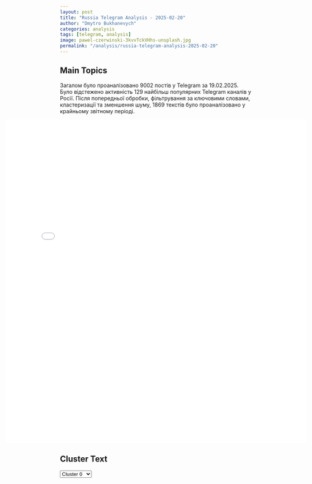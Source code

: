 ```yaml
---
layout: post
title: "Russia Telegram Analysis - 2025-02-20"
author: "Dmytro Bukhanevych"
categories: analysis
tags: [telegram, analysis]
image: pawel-czerwinski-3kvvTckVHhs-unsplash.jpg
permalink: "/analysis/russia-telegram-analysis-2025-02-20"
---
```


<style>
    /* Adjusting iframe-container styles */
    .wide-iframe-container {
        width: calc(100% + 30vw);  /* Extending the width */
        margin-left: -15vw;       /* Negative margin to push to the left */
        overflow: hidden;         /* In case the iframe content spills over */
    }

    .wide-iframe-container iframe {
        width: 100%;  /* Making the iframe take the full width of its container */
        border: none; /* Removing any borders from the iframe */
    }

    /* Toggle mechanism */
    .hidden {
        display: none;
    }
    
    .show-content-target:checked + .show-content {
        display: block;
    }
</style>

<h2>Main Topics</h2>
<p>Загалом було проаналізовано 9002 постів у Telegram за 19.02.2025. Було відстежено активність 129 найбільш популярних Telegram каналів у Росії. Після попередньої обробки, фільтрування за ключовими словами, кластеризації та зменшення шуму, 1869 текстів було проаналізовано у крайньому звітному періоді.</p>
<!-- Embedding Main Plotly Visualization -->
<div class="wide-iframe-container">
    <iframe src="{{site.baseurl}}/visualizations/2025-02-20/fig_topics_time.html" height="850"></iframe>
</div>


<h2>Cluster Text</h2>

<!-- Dropdown to select a cluster -->
<select id="clusterSelector" onchange="displayClusterText()">
<option value="0">Cluster 0</option><option value="1">Cluster 1</option><option value="2">Cluster 2</option><option value="3">Cluster 3</option><option value="4">Cluster 4</option><option value="5">Cluster 5</option><option value="6">Cluster 6</option><option value="7">Cluster 7</option><option value="8">Cluster 8</option><option value="9">Cluster 9</option><option value="10">Cluster 10</option><option value="11">Cluster 11</option><option value="12">Cluster 12</option><option value="13">Cluster 13</option>
</select>

<!-- Display area for the selected cluster's text -->
<div id="clusterTextDisplay" class="hidden"></div>

<script type="text/javascript">
    var clusterDetails = {"0": "<b>Total Posts:</b> 21<br><b>Date:</b> 2025-02-19 16:17:30+00:00<br><b>Author:</b> bbbreaking<br><b>Link:</b> https://t.me/s/bbbreaking/200387<br><b>Subscribers:</b> 1876152<br><b>Text:</b> \u0422\u0435\u043a\u0441\u0442: \u26a1\ufe0f\u0420\u043e\u0441\u0441\u0438\u044f \u0438 \u0421\u0428\u0410 \u0443\u0441\u043b\u043e\u0432\u0438\u043b\u0438\u0441\u044c \u043d\u0435\u043c\u0435\u0434\u043b\u0435\u043d\u043d\u043e \u043d\u0430\u0447\u0430\u0442\u044c \u043a\u043e\u043d\u043a\u0440\u0435\u0442\u043d\u0443\u044e \u0441\u0443\u0431\u0441\u0442\u0430\u043d\u0442\u0438\u0432\u043d\u0443\u044e \u043f\u043e\u0434\u0433\u043e\u0442\u043e\u0432\u043a\u0443 \u0432\u0441\u0442\u0440\u0435\u0447\u0438 \u041f\u0443\u0442\u0438\u043d\u0430 \u0438 \u0422\u0440\u0430\u043c\u043f\u0430 \u2014 \u041f\u0435\u0441\u043a\u043e\u0432", "1": "<b>Total Posts:</b> 1027<br><b>Date:</b> 2025-02-19 18:22:47+00:00<br><b>Author:</b> mig41<br><b>Link:</b> https://t.me/s/mig41/40309<br><b>Subscribers:</b> 498436<br><b>Text:</b> \u0422\u0435\u043a\u0441\u0442: \"\u041a\u0440\u0438\u0442\u0438\u043a\u0430 \u0417\u0435\u043b\u0435\u043d\u0441\u043a\u043e\u0433\u043e \u043d\u0435 \u043e\u0437\u043d\u0430\u0447\u0430\u0435\u0442 \u043a\u0440\u0438\u0442\u0438\u043a\u0443 \u0443\u043a\u0440\u0430\u0438\u043d\u0441\u043a\u043e\u0433\u043e \u043d\u0430\u0440\u043e\u0434\u0430\", \u2014 \u0441\u043e\u0432\u0435\u0442\u043d\u0438\u043a \u0422\u0440\u0430\u043c\u043f\u0430 \u043f\u043e \u043d\u0430\u0446\u0431\u0435\u0437\u043e\u043f\u0430\u0441\u043d\u043e\u0441\u0442\u0438 \u0423\u043e\u043b\u0446\"\u041c\u044b \u043d\u0435 \u0432\u043e\u044e\u0435\u043c \u0441 \u043d\u0430\u0440\u043e\u0434\u043e\u043c \u0423\u043a\u0440\u0430\u0438\u043d\u044b, \u043e\u0431 \u044d\u0442\u043e\u043c \u044f \u0443\u0436\u0435 \u043c\u043d\u043e\u0433\u043e \u0440\u0430\u0437 \u0433\u043e\u0432\u043e\u0440\u0438\u043b\", \u2014 \u0412.\u0412. \u041f\u0443\u0442\u0438\u043d\u0412\u0441\u0435 \u0438\u043c\u0435\u043d\u043d\u043e \u0442\u0430\u043a. \u041f\u043e\u044d\u0442\u043e\u043c\u0443, \u043a\u0430\u043a \u0433\u043e\u0432\u043e\u0440\u0438\u0442 \u0422\u0440\u0430\u043c\u043f, \"\u0434\u0438\u043a\u0442\u0430\u0442\u043e\u0440\u0443 \u0431\u0435\u0437 \u0432\u044b\u0431\u043e\u0440\u043e\u0432 \u0417\u0435\u043b\u0435\u043d\u0441\u043a\u043e\u043c\u0443 \u043b\u0443\u0447\u0448\u0435 \u0434\u0435\u0439\u0441\u0442\u0432\u043e\u0432\u0430\u0442\u044c \u0431\u044b\u0441\u0442\u0440\u043e, \u0438\u043d\u0430\u0447\u0435 \u0443 \u043d\u0435\u0433\u043e \u043d\u0435 \u043e\u0441\u0442\u0430\u043d\u0435\u0442\u0441\u044f \u0441\u0442\u0440\u0430\u043d\u044b\" \u23fa\ufe0f \u041e\u0441\u0442\u043e\u0440\u043e\u0436\u043d\u043e, \u043f\u043b\u0430\u043d\u0438\u0440\u0443\u0435\u043c \u0431\u0443\u0434\u0443\u0449\u0435\u0435! \u041c\u0418\u0413 \u0420\u043e\u0441\u0441\u0438\u0438. \u041f\u043e\u0434\u043f\u0438\u0441\u0430\u0442\u044c\u0441\u044f", "2": "<b>Total Posts:</b> 75<br><b>Date:</b> 2025-02-19 14:05:05+00:00<br><b>Author:</b> bbbreaking<br><b>Link:</b> https://t.me/s/bbbreaking/200375<br><b>Subscribers:</b> 1876152<br><b>Text:</b> \u0422\u0435\u043a\u0441\u0442: \u2757\ufe0f\u0420\u0424 \u0433\u043e\u0442\u043e\u0432\u0430 \u0432\u0435\u0440\u043d\u0443\u0442\u044c\u0441\u044f \u0437\u0430 \u0441\u0442\u043e\u043b \u043f\u0435\u0440\u0435\u0433\u043e\u0432\u043e\u0440\u043e\u0432 \u043f\u043e \u0423\u043a\u0440\u0430\u0438\u043d\u0435, \u0437\u0430\u044f\u0432\u0438\u043b \u041f\u0443\u0442\u0438\u043d \u043f\u043e \u0438\u0442\u043e\u0433\u0430\u043c \u043f\u0435\u0440\u0435\u0433\u043e\u0432\u043e\u0440\u043e\u0432 \u0432 \u042d\u0440-\u0420\u0438\u044f\u0434\u0435.\ud83d\udccd\u0420\u043e\u0441\u0441\u0438\u044f \u0443\u0434\u0435\u043b\u044f\u0435\u0442 \u043f\u0435\u0440\u0432\u043e\u0441\u0442\u0435\u043f\u0435\u043d\u043d\u043e\u0435 \u0437\u043d\u0430\u0447\u0435\u043d\u0438\u0435 \u0440\u0430\u0437\u0440\u0435\u0448\u0435\u043d\u0438\u044e \u043a\u043e\u043d\u0444\u043b\u0438\u043a\u0442\u0430 \u043d\u0430 \u0423\u043a\u0440\u0430\u0438\u043d\u0435;\ud83d\udccd\u0421 \u0430\u043c\u0435\u0440\u0438\u043a\u0430\u043d\u0441\u043a\u043e\u0439 \u0441\u0442\u043e\u0440\u043e\u043d\u044b \u043d\u0430 \u043f\u0435\u0440\u0435\u0433\u043e\u0432\u043e\u0440\u0430\u0445 \u0431\u044b\u043b\u0438 \"\u0441\u043e\u0432\u0441\u0435\u043c \u0434\u0440\u0443\u0433\u0438\u0435 \u043b\u044e\u0434\u0438\" \u2014 \u0431\u0435\u0437 \u043f\u0440\u0435\u0434\u0432\u0437\u044f\u0442\u043e\u0441\u0442\u0438 \u0438 \u043e\u0441\u0443\u0436\u0434\u0435\u043d\u0438\u0439;\ud83d\udccd\u0415\u0432\u0440\u043e\u043f\u0435\u0439\u0446\u044b \u0441\u0430\u043c\u0438 \u0437\u0430\u043f\u0440\u0435\u0442\u0438\u043b\u0438 \u0441\u0435\u0431\u0435 \u043a\u043e\u043d\u0442\u0430\u043a\u0442\u0438\u0440\u043e\u0432\u0430\u0442\u044c \u0441 \u041c\u043e\u0441\u043a\u0432\u043e\u0439, \u0430 \u041a\u0438\u0435\u0432 \u0434\u0430\u0436\u0435 \u0437\u0430\u043f\u0440\u0435\u0442\u0438\u043b \u0441\u0435\u0431\u0435 \u043f\u0435\u0440\u0435\u0433\u043e\u0432\u043e\u0440\u044b \u0441 \u0420\u0424;\ud83d\udccd\u041c\u043e\u0441\u043a\u0432\u0430 \u0441\u0434\u0435\u043b\u0430\u043b\u0430 \u043f\u0435\u0440\u0432\u044b\u0439 \u0448\u0430\u0433, \u0447\u0442\u043e\u0431\u044b \u0432\u043e\u0437\u043e\u0431\u043d\u043e\u0432\u0438\u0442\u044c \u0440\u0430\u0431\u043e\u0442\u0443 \u0441 \u0421\u0428\u0410 \u043f\u043e \u0441\u0430\u043c\u044b\u043c \u0440\u0430\u0437\u043d\u044b\u043c \u043d\u0430\u043f\u0440\u0430\u0432\u043b\u0435\u043d\u0438\u044f\u043c, \u0433\u0434\u0435 \u0435\u0441\u0442\u044c \u0432\u0437\u0430\u0438\u043c\u043d\u044b\u0439 \u0438\u043d\u0442\u0435\u0440\u0435\u0441, \u0432 \u0442\u043e\u043c \u0447\u0438\u0441\u043b\u0435 \u043f\u043e \u0411\u043b\u0438\u0436\u043d\u0435\u043c\u0443 \u0412\u043e\u0441\u0442\u043e\u043a\u0443;\ud83d\udccd\u0412\u044b\u0434\u0432\u043e\u0440\u0435\u043d\u0438\u0435 \u0434\u0438\u043f\u043b\u043e\u043c\u0430\u0442\u043e\u0432 \u0420\u0424 \u0438 \u0421\u0428\u0410 \u043d\u0438 \u043a \u0447\u0435\u043c\u0443 \u0445\u043e\u0440\u043e\u0448\u0435\u043c\u0443 \u043d\u0435 \u043f\u0440\u0438\u0432\u043e\u0434\u0438\u0442, \u0442\u0435\u043f\u0435\u0440\u044c \u0440\u0430\u0431\u043e\u0442\u0430 \u0434\u0438\u043f\u043f\u0440\u0435\u0434\u0441\u0442\u0430\u0432\u0438\u0442\u0435\u043b\u044c\u0441\u0442\u0432 \u0431\u0443\u0434\u0435\u0442 \u0432\u043e\u0437\u043e\u0431\u043d\u043e\u0432\u043b\u044f\u0442\u044c\u0441\u044f;\ud83d\udccd\u0420\u043e\u0441\u0441\u0438\u044f \u0438 \u0421\u0428\u0410 \u0440\u0430\u0431\u043e\u0442\u0430\u044e\u0442 \u043f\u043e \u0432\u043e\u043f\u0440\u043e\u0441\u0430\u043c \u044d\u043a\u043e\u043d\u043e\u043c\u0438\u043a\u0438, \u043d\u0430 \u044d\u043d\u0435\u0440\u0433\u0435\u0442\u0438\u0447\u0435\u0441\u043a\u0438\u0445 \u0440\u044b\u043d\u043a\u0430\u0445, \u043f\u043e \u043a\u043e\u0441\u043c\u043e\u0441\u0443 \u0438 \u0434\u0440\u0443\u0433\u0438\u043c \u043d\u0430\u043f\u0440\u0430\u0432\u043b\u0435\u043d\u0438\u044f\u043c.", "3": "<b>Total Posts:</b> 343<br><b>Date:</b> 2025-02-19 09:36:55+00:00<br><b>Author:</b> opersvodki<br><b>Link:</b> https://t.me/s/opersvodki/25223<br><b>Subscribers:</b> 487371<br><b>Text:</b> \u0422\u0435\u043a\u0441\u0442: \u2757\ufe0f \u041a\u0430\u0434\u0440\u044b \u043e\u0441\u0432\u043e\u0431\u043e\u0436\u0434\u0435\u043d\u0438\u044f \u043d.\u043f. \u0421\u0432\u0435\u0440\u0434\u043b\u0438\u043a\u043e\u0432\u043e \u0432 \u0421\u0443\u0434\u0436\u0430\u043d\u0441\u043a\u043e\u043c \u0440\u0430\u0439\u043e\u043d\u0435 \u041a\u0443\u0440\u0441\u043a\u043e\u0439 \u043e\u0431\u043b\u0430\u0441\u0442\u0438, \u043e \u043a\u043e\u0442\u043e\u0440\u043e\u043c \u0441\u043e\u043e\u0431\u0449\u0430\u043b\u043e\u0441\u044c 17 \u0444\u0435\u0432\u0440\u0430\u043b\u044f.\u0417\u0430 \u043c\u0438\u043d\u0443\u0432\u0448\u0438\u0435 \u0441\u0443\u0442\u043a\u0438 \u0412\u0421 \u0420\u0424 \u043f\u043e\u0440\u0430\u0437\u0438\u043b\u0438 \u0438\u043d\u0444\u0440\u0430\u0441\u0442\u0440\u0443\u043a\u0442\u0443\u0440\u0443 \u0432\u043e\u0435\u043d\u043d\u044b\u0445 \u0430\u044d\u0440\u043e\u0434\u0440\u043e\u043c\u043e\u0432, \u043e\u0431\u044a\u0435\u043a\u0442\u044b \u044d\u043d\u0435\u0440\u0433\u0435\u0442\u0438\u043a\u0438, \u043e\u0431\u0435\u0441\u043f\u0435\u0447\u0438\u0432\u0430\u044e\u0449\u0438\u0435 \u0440\u0430\u0431\u043e\u0442\u0443 \u0412\u041f\u041a \u0423\u043a\u0440\u0430\u0438\u043d\u044b, \u0446\u0435\u0445\u0430 \u0441\u0431\u043e\u0440\u043a\u0438 \u0411\u041f\u041b\u0410, \u043c\u0435\u0441\u0442\u0430 \u0438\u0445 \u0445\u0440\u0430\u043d\u0435\u043d\u0438\u044f \u0438 \u0437\u0430\u043f\u0443\u0441\u043a\u0430, \u0430 \u0442\u0430\u043a\u0436\u0435 \u041f\u0412\u0414 \u0438\u043d\u043e\u0441\u0442\u0440\u0430\u043d\u043d\u044b\u0445 \u043d\u0430\u0435\u043c\u043d\u0438\u043a\u043e\u0432, \u0441\u043a\u043e\u043f\u043b\u0435\u043d\u0438\u044f \u0436\u0438\u0432\u043e\u0439 \u0441\u0438\u043b\u044b \u0438 \u0442\u0435\u0445\u043d\u0438\u043a\u0438 \u043f\u0440\u043e\u0442\u0438\u0432\u043d\u0438\u043a\u0430 \u0432 148 \u0440\u0430\u0439\u043e\u043d\u0430\u0445.\u041f\u043e\u0442\u0435\u0440\u0438 \u0443\u043a\u0440\u0430\u0438\u043d\u0441\u043a\u0438\u0445 \u0432\u043e\u0439\u0441\u043a \u0437\u0430 \u0441\u0443\u0442\u043a\u0438 \u0441\u043e\u0441\u0442\u0430\u0432\u0438\u043b\u0438 \u0434\u043e 975 \u0432\u043e\u0435\u043d\u043d\u043e\u0441\u043b\u0443\u0436\u0430\u0449\u0438\u0445, \u0440\u043e\u0441\u0441\u0438\u0439\u0441\u043a\u0438\u043c\u0438 \u0441\u0440\u0435\u0434\u0441\u0442\u0432\u0430\u043c\u0438 \u041f\u0412\u041e \u0441\u0431\u0438\u0442 \u0441\u0430\u043c\u043e\u043b\u0435\u0442 \u041c\u0438\u0413-29, 5 \u0443\u043f\u0440\u0430\u0432\u043b\u044f\u0435\u043c\u044b\u0445 \u0430\u0432\u0438\u0430\u0431\u043e\u043c\u0431 \u00abHammer\u00bb, 2 \u0443\u043f\u0440\u0430\u0432\u043b\u044f\u0435\u043c\u044b\u0435 \u0430\u0432\u0438\u0430\u0431\u043e\u043c\u0431\u044b JDAM \u0438 4 \u0440\u0435\u0430\u043a\u0442\u0438\u0432\u043d\u044b\u0445 \u0441\u043d\u0430\u0440\u044f\u0434\u0430 HIMARS, \u0430 \u0442\u0430\u043a\u0436\u0435 123 \u0411\u041f\u041b\u0410 \u0441\u0430\u043c\u043e\u043b\u0435\u0442\u043d\u043e\u0433\u043e \u0442\u0438\u043f\u0430.\ud83c\udfaf @opersvodki", "4": "<b>Total Posts:</b> 19<br><b>Date:</b> 2025-02-19 14:30:43+00:00<br><b>Author:</b> sergeykolyasnikov<br><b>Link:</b> https://t.me/s/SergeyKolyasnikov/66632<br><b>Subscribers:</b> 442369<br><b>Text:</b> \u0422\u0435\u043a\u0441\u0442: \u26a1\ufe0f\u0412\u043b\u0430\u0434\u0438\u043c\u0438\u0440 \u041f\u0443\u0442\u0438\u043d \u0437\u0430\u044f\u0432\u0438\u043b, \u0447\u0442\u043e \u0430\u0442\u0430\u043a\u0430 \u0443\u043a\u0440\u0430\u0438\u043d\u0441\u043a\u0438\u0445 \u0411\u041f\u041b\u0410 \u043d\u0430 \u041a\u0430\u0441\u043f\u0438\u0439\u0441\u043a\u0438\u0439 \u0442\u0440\u0443\u0431\u043e\u043f\u0440\u043e\u0432\u043e\u0434\u043d\u044b\u0439 \u043a\u043e\u043d\u0441\u043e\u0440\u0446\u0438\u0443\u043c \u0441\u043f\u0440\u043e\u0432\u043e\u0446\u0438\u0440\u0443\u0435\u0442 \u0432\u044b\u0441\u043e\u043a\u0438\u0435 \u0446\u0435\u043d\u044b \u043d\u0430 \u043c\u0438\u0440\u043e\u0432\u044b\u0445 \u044d\u043d\u0435\u0440\u0433\u0435\u0442\u0438\u0447\u0435\u0441\u043a\u0438\u0445 \u0440\u044b\u043d\u043a\u0430\u0445.\u26a1\ufe0f\u0423\u043a\u0440\u0430\u0438\u043d\u0430 \u043f\u043e\u043b\u0443\u0447\u0430\u0435\u0442 \u0434\u0430\u043d\u043d\u044b\u0435 \u043a\u043e\u0441\u043c\u0438\u0447\u0435\u0441\u043a\u043e\u0439 \u0440\u0430\u0437\u0432\u0435\u0434\u043a\u0438 \u0442\u043e\u043b\u044c\u043a\u043e \u043e\u0442 \u0417\u0430\u043f\u0430\u0434\u0430. \u0412\u0421\u0423 \u043d\u0435 \u043c\u043e\u0433\u043b\u0438 \u0441\u0430\u043c\u043e\u0441\u0442\u043e\u044f\u0442\u0435\u043b\u044c\u043d\u043e \u043e\u0440\u0433\u0430\u043d\u0438\u0437\u043e\u0432\u0430\u0442\u044c \u0430\u0442\u0430\u043a\u0443 \u043d\u0430 \u043a\u043e\u043d\u0441\u043e\u0440\u0446\u0438\u0443\u043c.\u26a1\ufe0f\u041d\u0430 \u041a\u0422\u041a \u043d\u0435 \u0431\u044b\u043b\u043e \u0440\u043e\u0441\u0441\u0438\u0439\u0441\u043a\u0438\u0445 \u0441\u0440\u0435\u0434\u0441\u0442\u0432 \u041f\u0412\u041e, \u043f\u043e\u0442\u043e\u043c\u0443 \u0447\u0442\u043e \u044d\u0442\u043e \u043c\u0435\u0436\u0434\u0443\u043d\u0430\u0440\u043e\u0434\u043d\u044b\u0439 \u043e\u0431\u044a\u0435\u043a\u0442. \u26a1\ufe0f\u0420\u0424 \u043f\u043e\u043b\u0443\u0447\u0430\u0435\u0442 \u0432\u0441\u0435\u0433\u043e \u00ab\u043f\u044f\u0442\u044c \u043a\u043e\u043f\u0435\u0435\u043a\u00bb \u0437\u0430 \u0442\u0440\u0430\u043d\u0437\u0438\u0442 \u043f\u043e \u041a\u0422\u041a, \u0432\u0441\u044f \u044d\u0442\u0430 \u043d\u0435\u0444\u0442\u044c \u043f\u0440\u0438\u043d\u0430\u0434\u043b\u0435\u0436\u0438\u0442 \u0430\u043c\u0435\u0440\u0438\u043a\u0430\u043d\u0441\u043a\u0438\u043c \u0438 \u0435\u0432\u0440\u043e\u043f\u0435\u0439\u0441\u043a\u0438\u043c \u043a\u043e\u043c\u043f\u0430\u043d\u0438\u044f\u043c. \u26a1\ufe0f\u041d\u0430 \u041a\u0422\u041a \u043f\u043e\u0441\u0442\u0440\u0430\u0434\u0430\u043b\u043e \u0437\u0430\u043f\u0430\u0434\u043d\u043e\u0435 \u043e\u0431\u043e\u0440\u0443\u0434\u043e\u0432\u0430\u043d\u0438\u0435, \u0438 \u0435\u0433\u043e \u043d\u0435\u043b\u044c\u0437\u044f \u0431\u044b\u0441\u0442\u0440\u043e \u0432\u043e\u0441\u0441\u0442\u0430\u043d\u043e\u0432\u0438\u0442\u044c;\u26a1\ufe0f\u0410\u0442\u0430\u043a\u0430 \u043d\u0430 \u041a\u0422\u041a \u0432\u044b\u0433\u043b\u044f\u0434\u0438\u0442 \u043a\u0430\u043a \u0441\u043a\u043e\u043e\u0440\u0434\u0438\u043d\u0438\u0440\u043e\u0432\u0430\u043d\u043d\u044b\u0435 \u0441 \u0415\u0432\u0440\u043e\u043f\u043e\u0439 \u0434\u0435\u0439\u0441\u0442\u0432\u0438\u044f.\u041f\u043e \u0441\u0443\u0442\u0438, \u0430\u043a\u0442 \u043c\u0435\u0436\u0434\u0443\u043d\u0430\u0440\u043e\u0434\u043d\u043e\u0433\u043e \u0442\u0435\u0440\u0440\u043e\u0440\u0438\u0437\u043c\u0430, \u043e\u0447\u0435\u0440\u0435\u0434\u043d\u043e\u0439. \u041d\u043e \u0444\u0438\u043d\u0430\u043d\u0441\u043e\u0432\u043e \u043e\u043d \u0431\u044c\u0435\u0442 \u043d\u0435 \u043f\u043e \u0420\u043e\u0441\u0441\u0438\u0438, \u0430 \u043f\u043e \u0421\u0428\u0410, \u0415\u0432\u0440\u043e\u043f\u0435 \u0438 \u0432\u0441\u0435\u043c \u043f\u0440\u043e\u0447\u0438\u043c \u0438\u043c\u043f\u043e\u0440\u0442\u0435\u0440\u0430\u043c \u044d\u043d\u0435\u0440\u0433\u043e\u0440\u0435\u0441\u0443\u0440\u0441\u043e\u0432.", "5": "<b>Total Posts:</b> 15<br><b>Date:</b> 2025-02-19 13:53:05+00:00<br><b>Author:</b> sheyhtamir1974<br><b>Link:</b> https://t.me/s/sheyhtamir1974/116486<br><b>Subscribers:</b> 421911<br><b>Text:</b> \u0422\u0435\u043a\u0441\u0442: \u26a1\ufe0f\u0420\u043e\u0441\u0441\u0438\u044f \u0433\u043e\u0442\u043e\u0432\u0430 \u0432\u0435\u0440\u043d\u0443\u0442\u044c\u0441\u044f \u0437\u0430 \u0441\u0442\u043e\u043b \u043f\u0435\u0440\u0435\u0433\u043e\u0432\u043e\u0440\u043e\u0432 \u043f\u043e \u0423\u043a\u0440\u0430\u0438\u043d\u0435 \u2014 \u041f\u0443\u0442\u0438\u043d", "6": "<b>Total Posts:</b> 15<br><b>Date:</b> 2025-02-19 17:04:23+00:00<br><b>Author:</b> oper_goblin<br><b>Link:</b> https://t.me/s/oper_goblin/33839<br><b>Subscribers:</b> 514157<br><b>Text:</b> \u0422\u0435\u043a\u0441\u0442: \ud83c\uddfa\ud83c\uddf8\u041d\u0430 \u0423\u043a\u0440\u0430\u0438\u043d\u0435 \u043d\u0435\u0442 \u0440\u0435\u0434\u043a\u043e\u0437\u0435\u043c\u0435\u043b\u044c\u043d\u044b\u0445 \u043c\u0435\u0442\u0430\u043b\u043b\u043e\u0432 \u2014 \u0442\u043e\u043b\u044c\u043a\u043e \u0432\u044b\u0436\u0436\u0435\u043d\u043d\u0430\u044f \u0437\u0435\u043c\u043b\u044f, \u2014 Bloomberg\u25aa\ufe0f\u041c\u043d\u043e\u0433\u0438\u0435, \u0432\u043a\u043b\u044e\u0447\u0430\u044f \u0422\u0440\u0430\u043c\u043f\u0430, \u0437\u0430\u0431\u043b\u0443\u0436\u0434\u0430\u044e\u0442\u0441\u044f, \u0447\u0442\u043e \u0423\u043a\u0440\u0430\u0438\u043d\u0430 \u0431\u043e\u0433\u0430\u0442\u0430 \u043f\u043e\u043b\u0435\u0437\u043d\u044b\u043c\u0438 \u0438\u0441\u043a\u043e\u043f\u0430\u0435\u043c\u044b\u043c\u0438. \u042d\u0442\u043e \u0441\u0432\u043e\u0435\u0433\u043e \u0440\u043e\u0434\u0430 \u0433\u0435\u043e\u044d\u043a\u043e\u043d\u043e\u043c\u0438\u0447\u0435\u0441\u043a\u0438\u0439 \u0448\u043e\u043a, \u043a\u043e\u0442\u043e\u0440\u044b\u0439 \u043c\u0435\u043d\u044f\u0435\u0442 \u0433\u043b\u043e\u0431\u0430\u043b\u044c\u043d\u0443\u044e \u043f\u043e\u043b\u0438\u0442\u0438\u0447\u0435\u0441\u043a\u0443\u044e \u043a\u0430\u0440\u0442\u0443, \u2014 \u043a\u043e\u043d\u0441\u0442\u0430\u0442\u0438\u0440\u0443\u0435\u0442 Bloomberg\u25aa\ufe0f\u0428\u0443\u043c\u0438\u0445\u0443 \u0432\u043e\u043a\u0440\u0443\u0433 \u0440\u0435\u0434\u043a\u043e\u0437\u0435\u043c\u0435\u043b\u044c\u043d\u044b\u0445 \u043c\u0435\u0442\u0430\u043b\u043b\u043e\u0432 \u043f\u043e\u0434\u043d\u044f\u043b\u0438 \u0441\u0430\u043c\u0438 \u0443\u043a\u0440\u0430\u0438\u043d\u0446\u044b. \u041e\u0442\u0447\u0430\u044f\u0432\u0448\u0438\u0441\u044c \u043d\u0430\u0439\u0442\u0438 \u0441\u043f\u043e\u0441\u043e\u0431 \u043f\u0440\u0438\u0432\u043b\u0435\u0447\u044c \u0432\u043d\u0438\u043c\u0430\u043d\u0438\u0435 \u0422\u0440\u0430\u043c\u043f\u0430, \u043e\u043d\u0438 \u043f\u0440\u043e\u0441\u0447\u0438\u0442\u0430\u043b\u0438\u0441\u044c, \u043f\u0440\u0435\u0434\u043b\u043e\u0436\u0438\u0432 \u0441\u0432\u043e\u0438 \u043c\u0438\u043d\u0435\u0440\u0430\u043b\u044c\u043d\u044b\u0435 \u0440\u0435\u0441\u0443\u0440\u0441\u044b. \u0412\u0441\u043a\u043e\u0440\u0435 \u043e\u043d\u0438 \u043f\u043e\u0442\u0435\u0440\u044f\u043b\u0438 \u043a\u043e\u043d\u0442\u0440\u043e\u043b\u044c \u043d\u0430\u0434 \u0441\u0438\u0442\u0443\u0430\u0446\u0438\u0435\u0439\u25aa\ufe0f\u0414\u0430\u0436\u0435 \u0435\u0441\u043b\u0438 \u0423\u043a\u0440\u0430\u0438\u043d\u0430 \u043d\u0435\u0432\u0435\u0440\u043e\u044f\u0442\u043d\u044b\u043c \u043e\u0431\u0440\u0430\u0437\u043e\u043c \u0441\u043c\u043e\u0433\u043b\u0430 \u0431\u044b \u043f\u0440\u043e\u0438\u0437\u0432\u043e\u0434\u0438\u0442\u044c 20% \u043c\u0438\u0440\u043e\u0432\u044b\u0445 \u0437\u0430\u043f\u0430\u0441\u043e\u0432 \u0440\u0435\u0434\u043a\u043e\u0437\u0435\u043c\u0435\u043b\u044c\u043d\u044b\u0445 \u043c\u0435\u0442\u0430\u043b\u043b\u043e\u0432, \u044d\u0442\u043e \u043f\u0440\u0438\u043d\u0435\u0441\u043b\u043e \u0431\u044b \u043e\u043a\u043e\u043b\u043e 3 \u043c\u043b\u0440\u0434 \u0434\u043e\u043b\u043b\u0430\u0440\u043e\u0432 \u0432 \u0433\u043e\u0434. \u0427\u0442\u043e\u0431\u044b \u0434\u043e\u0441\u0442\u0438\u0447\u044c 500 \u043c\u043b\u0440\u0434 \u0434\u043e\u043b\u043b\u0430\u0440\u043e\u0432, \u043e \u043a\u043e\u0442\u043e\u0440\u044b\u0445 \u0433\u043e\u0432\u043e\u0440\u0438\u043b \u0422\u0440\u0430\u043c\u043f, \u0421\u0428\u0410 \u043f\u0440\u0438\u0448\u043b\u043e\u0441\u044c \u0431\u044b \u043e\u0431\u0435\u0441\u043f\u0435\u0447\u0438\u0442\u044c \u0434\u043e\u0431\u044b\u0447\u0443 \u043d\u0430 \u0423\u043a\u0440\u0430\u0438\u043d\u0435 \u0432 \u0442\u0435\u0447\u0435\u043d\u0438\u0435 150 \u0441 \u043b\u0438\u0448\u043d\u0438\u043c \u043b\u0435\u0442\u00ab\u041a\u0420\u0418\u0421\u0422\u0410\u041b\u041b \u0420\u041e\u0421\u0422\u0410\u00bb \u0440\u0430\u043d\u0435\u0435 \u043f\u0440\u0438\u0432\u043e\u0434\u0438\u043b \u0437\u0430\u044f\u0432\u043b\u0435\u043d\u0438\u0435 \u0422\u0440\u0430\u043c\u043f\u0430 \u043e \u0442\u043e\u043c, \u0447\u0442\u043e \u0421\u0428\u0410 \u043f\u043e\u043b\u0443\u0447\u0430\u0442 \u0434\u0435\u043d\u044c\u0433\u0438 \u0441 \u0423\u043a\u0440\u0430\u0438\u043d\u044b \u043f\u0440\u0438 \u043b\u044e\u0431\u043e\u043c \u0438\u0441\u0445\u043e\u0434\u0435 \u043a\u043e\u043d\u0444\u043b\u0438\u043a\u0442\u0430", "7": "<b>Total Posts:</b> 49<br><b>Date:</b> 2025-02-19 10:18:27+00:00<br><b>Author:</b> proofzzz<br><b>Link:</b> https://t.me/s/proofzzz/31289<br><b>Subscribers:</b> 652802<br><b>Text:</b> \u0422\u0435\u043a\u0441\u0442: \u0410 \u0435\u0432\u0440\u043e\u043f\u0435\u0439\u0441\u043a\u0438\u0435 \u043a\u043b\u043e\u0443\u043d\u044b \u0432\u0441\u0451 \u043f\u0440\u043e\u0434\u043e\u043b\u0436\u0430\u044e\u0442 \u0441\u0432\u043e\u0435 \u0448\u0430\u043f\u0438\u0442\u043e, \u043a\u0430\u043a \u0431\u0443\u0434\u0442\u043e \u043d\u0438\u0447\u0435\u0433\u043e \u043d\u0435 \u043f\u0440\u043e\u0438\u0441\u0445\u043e\u0434\u0438\u0442. \u0421\u0442\u0440\u0430\u043d\u044b \u0415\u0421 \u043e\u0434\u043e\u0431\u0440\u0438\u043b\u0438 \u043d\u043e\u0432\u044b\u0439, 16-\u0439 \u043f\u0430\u043a\u0435\u0442 \u0441\u0430\u043d\u043a\u0446\u0438\u0439 \u043f\u0440\u043e\u0442\u0438\u0432 \u0420\u043e\u0441\u0441\u0438\u0438, \u0441\u043e\u043e\u0431\u0449\u0430\u0435\u0442 AFP \u0441\u043e \u0441\u0441\u044b\u043b\u043a\u043e\u0439 \u043d\u0430 \u0438\u0441\u0442\u043e\u0447\u043d\u0438\u043a\u0438 \u0441\u0440\u0435\u0434\u0438 \u0434\u0438\u043f\u043b\u043e\u043c\u0430\u0442\u043e\u0432. \u0421\u0440\u0435\u0434\u0438 \u043f\u0440\u043e\u0447\u0435\u0433\u043e \u0441\u043e\u0433\u043b\u0430\u0441\u043e\u0432\u0430\u043d \u0437\u0430\u043f\u0440\u0435\u0442 \u0438\u043c\u043f\u043e\u0440\u0442\u0430 \u043f\u0435\u0440\u0432\u0438\u0447\u043d\u043e\u0433\u043e \u0430\u043b\u044e\u043c\u0438\u043d\u0438\u044f. \u041a\u0440\u043e\u043c\u0435 \u0442\u043e\u0433\u043e, \u0431\u0443\u0434\u0443\u0442 \u0432\u0432\u0435\u0434\u0435\u043d\u044b \u043e\u0433\u0440\u0430\u043d\u0438\u0447\u0435\u043d\u0438\u044f \u043f\u0440\u043e\u0442\u0438\u0432 13 \u0431\u0430\u043d\u043a\u043e\u0432, \u0430 \u0442\u0430\u043a\u0436\u0435 73 \u0441\u0443\u0434\u043e\u0432, \u0432\u0445\u043e\u0434\u044f\u0449\u0438\u0445 \u0432 \u00ab\u0442\u0435\u043d\u0435\u0432\u043e\u0439 \u0444\u043b\u043e\u0442\u00bb \u0434\u043b\u044f \u044d\u043a\u0441\u043f\u043e\u0440\u0442\u0430 \u0441\u044b\u0440\u043e\u0439 \u043d\u0435\u0444\u0442\u0438.\u0421\u0430\u043d\u043a\u0446\u0438\u044f\u043c\u0438 \u0431\u0443\u0434\u0435\u0442 \u0437\u0430\u043f\u0440\u0435\u0449\u0435\u043d\u0430 \u043f\u0440\u043e\u0434\u0430\u0436\u0430 \u0432 \u0420\u043e\u0441\u0441\u0438\u0438 \u0438\u0433\u0440\u043e\u0432\u044b\u0445 \u043a\u043e\u043d\u0441\u043e\u043b\u0435\u0439, \u0434\u0436\u043e\u0439\u0441\u0442\u0438\u043a\u043e\u0432, \u0430\u0432\u0438\u0430\u0441\u0438\u043c\u0443\u043b\u044f\u0442\u043e\u0440\u043e\u0432, \u0445\u0440\u043e\u043c\u0430 \u0438 \u0440\u044f\u0434\u0430 \u0445\u0438\u043c\u0438\u043a\u0430\u0442\u043e\u0432, \u0430 \u0432 \u0441\u0430\u043d\u043a\u0446\u0438\u043e\u043d\u043d\u044b\u0435 \u0441\u043f\u0438\u0441\u043a\u0438 \u0431\u0443\u0434\u0443\u0442 \u0432\u043a\u043b\u044e\u0447\u0435\u043d\u044b \u0435\u0449\u0435 48 \u0444\u0438\u0437\u043b\u0438\u0446 \u0438 35 \u044e\u0440\u043b\u0438\u0446, \u0440\u0430\u0441\u0441\u043a\u0430\u0437\u0430\u043b\u0438 \u0438\u0441\u0442\u043e\u0447\u043d\u0438\u043a\u0438 Reuters.\u0422\u0430\u043a\u0436\u0435 \u043f\u043e\u0434 \u0437\u0430\u043f\u0440\u0435\u0442\u043e\u043c \u043e\u043a\u0430\u0436\u0435\u0442\u0441\u044f \u043e\u0431\u0441\u043b\u0443\u0436\u0438\u0432\u0430\u043d\u0438\u0435 \u043d\u0435\u0444\u0442\u0435\u043f\u0435\u0440\u0435\u0440\u0430\u0431\u0430\u0442\u044b\u0432\u0430\u044e\u0449\u0438\u0445 \u0437\u0430\u0432\u043e\u0434\u043e\u0432.\u0418\u043d\u0442\u0435\u0440\u0435\u0441\u043d\u043e, \u0430 \u0433\u0440\u0430\u0436\u0434\u0430\u043d\u0435 \u0435\u0432\u0440\u043e\u043f\u0435\u0439\u0441\u043a\u0438\u0445 \u0441\u0442\u0440\u0430\u043d \u043f\u0440\u043e\u0431\u043e\u0432\u0430\u043b\u0438 \u0437\u0430\u0434\u0443\u043c\u044b\u0432\u0430\u0442\u044c\u0441\u044f, \u0447\u0435\u043c \u043f\u043e\u043c\u043e\u0433\u043b\u0438 \u0438\u043c \u043f\u0440\u0435\u0436\u043d\u0438\u0435 15 \u043f\u0430\u043a\u0435\u0442\u043e\u0432? \u042d\u043a\u043e\u043d\u043e\u043c\u0438\u043a\u0430 \u0440\u0430\u0441\u0442\u0435\u0442? \u0418\u043b\u0438 \u043f\u043e\u043a\u043e\u0440\u043d\u043e \u043f\u0440\u0438\u043d\u0438\u043c\u0430\u044e\u0442 \u0440\u0435\u0448\u0435\u043d\u0438\u044f \u0431\u0435\u0441\u0442\u043e\u043b\u043a\u043e\u0432\u044b\u0445 \u043a\u043b\u043e\u0443\u043d\u043e\u0432, \u043a\u043e\u0442\u043e\u0440\u044b\u0435 \u0434\u043e \u0441\u0438\u0445 \u0440\u0430\u0431\u043e\u0442\u0430\u044e\u0442 \u043f\u043e \u043f\u043e\u0432\u0435\u0441\u0442\u043a\u0435, \u043a\u043e\u0442\u043e\u0440\u0443\u044e \u0438\u043c \u043a\u043e\u0433\u0434\u0430-\u0442\u043e \u0411\u0430\u0439\u0434\u0435\u043d \u0432\u0440\u0443\u0447\u0438\u043b.Z\u043b\u043e\u0439 \u041f\u0440\u0443\u0444", "8": "<b>Total Posts:</b> 29<br><b>Date:</b> 2025-02-19 14:00:44+00:00<br><b>Author:</b> opersvodki<br><b>Link:</b> https://t.me/s/opersvodki/25227<br><b>Subscribers:</b> 487371<br><b>Text:</b> \u0422\u0435\u043a\u0441\u0442: \u26a1\ufe0f\u0412\u043b\u0430\u0434\u0438\u043c\u0438\u0440 \u041f\u0443\u0442\u0438\u043d \u0437\u0430\u044f\u0432\u0438\u043b, \u0447\u0442\u043e \u0435\u043c\u0443 \u0447\u0430\u0441 \u043d\u0430\u0437\u0430\u0434 \u0434\u043e\u043b\u043e\u0436\u0438\u043b\u0438 \u043e \u043f\u0435\u0440\u0435\u0441\u0435\u0447\u0435\u043d\u0438\u0438 \u0431\u043e\u0439\u0446\u0430\u043c\u0438 \u0412\u0421 \u0420\u0424 \u0433\u0440\u0430\u043d\u0438\u0446\u044b \u0441 \u0423\u043a\u0440\u0430\u0438\u043d\u043e\u0439 \u0432 \u041a\u0443\u0440\u0441\u043a\u043e\u0439 \u043e\u0431\u043b\u0430\u0441\u0442\u0438.\u041e\u043d \u0434\u043e\u0431\u0430\u0432\u0438\u043b, \u0447\u0442\u043e \u0412\u0421 \u0420\u0424 \u043d\u0430\u0441\u0442\u0443\u043f\u0430\u044e\u0442 \u043f\u043e \u0432\u0441\u0435\u0439 \u043b\u0438\u043d\u0438\u0438 \u0431\u043e\u0435\u0432\u043e\u0433\u043e \u0441\u043e\u043f\u0440\u0438\u043a\u043e\u0441\u043d\u043e\u0432\u0435\u043d\u0438\u044f.\ud83c\udfaf @opersvodki", "9": "<b>Total Posts:</b> 21<br><b>Date:</b> 2025-02-19 08:13:25+00:00<br><b>Author:</b> ostorozhno_novosti<br><b>Link:</b> https://t.me/s/ostorozhno_novosti/33877<br><b>Subscribers:</b> 1605382<br><b>Text:</b> \u0422\u0435\u043a\u0441\u0442: \u0421\u043f\u0435\u0446\u043f\u043e\u0441\u043b\u0430\u043d\u043d\u0438\u043a \u0422\u0440\u0430\u043c\u043f\u0430 \u043f\u043e \u0423\u043a\u0440\u0430\u0438\u043d\u0435 \u041a\u0438\u0442 \u041a\u0435\u043b\u043b\u043e\u0433 \u043f\u0440\u0438\u0431\u044b\u043b \u0432 \u041a\u0438\u0435\u0432. \u041a\u0435\u043b\u043b\u043e\u0433\u0430 \u0432\u0441\u0442\u0440\u0435\u0442\u0438\u043b\u0430 \u043f\u043e\u0441\u043e\u043b \u0421\u0428\u0410 \u0432 \u0423\u043a\u0440\u0430\u0438\u043d\u0435 \u0411\u0440\u0438\u0434\u0436\u0438\u0442 \u0411\u0440\u0438\u043d\u043a. \u041f\u043e \u0435\u0433\u043e \u0441\u043b\u043e\u0432\u0430\u043c, \u0432\u0438\u0437\u0438\u0442 \u0432 \u041a\u0438\u0435\u0432 \u2014 \u00ab\u0448\u0430\u043d\u0441 \u043f\u0440\u043e\u0432\u0435\u0441\u0442\u0438 \u0445\u043e\u0440\u043e\u0448\u0438\u0435 \u043f\u043e\u0442\u0435\u043d\u0446\u0438\u0430\u043b\u044c\u043d\u044b\u0435 \u043f\u0435\u0440\u0435\u0433\u043e\u0432\u043e\u0440\u044b\u00bb. \u00ab\u041c\u044b \u0431\u0443\u0434\u0435\u043c \u0441\u043b\u0443\u0448\u0430\u0442\u044c. \u041c\u044b \u0433\u043e\u0442\u043e\u0432\u044b \u043f\u0440\u0435\u0434\u043e\u0441\u0442\u0430\u0432\u0438\u0442\u044c \u043d\u0435\u043e\u0431\u0445\u043e\u0434\u0438\u043c\u043e\u0435. \u041c\u044b \u043f\u043e\u043d\u0438\u043c\u0430\u0435\u043c \u043d\u0435\u043e\u0431\u0445\u043e\u0434\u0438\u043c\u043e\u0441\u0442\u044c \u0433\u0430\u0440\u0430\u043d\u0442\u0438\u0439 \u0431\u0435\u0437\u043e\u043f\u0430\u0441\u043d\u043e\u0441\u0442\u0438. \u0427\u0430\u0441\u0442\u044c \u043c\u043e\u0435\u0439 \u043c\u0438\u0441\u0441\u0438\u0438 \u2013 \u0441\u043b\u0443\u0448\u0430\u0442\u044c. \u0417\u0430\u0442\u0435\u043c \u0432\u0435\u0440\u043d\u0443\u0441\u044c \u0432 \u0421\u0428\u0410, \u043f\u043e\u0433\u043e\u0432\u043e\u0440\u044e \u0441 \u043f\u0440\u0435\u0437\u0438\u0434\u0435\u043d\u0442\u043e\u043c \u0422\u0440\u0430\u043c\u043f\u043e\u043c, \u0447\u0442\u043e\u0431\u044b \u0431\u044b\u0442\u044c \u0443\u0432\u0435\u0440\u0435\u043d\u043d\u044b\u043c\u0438, \u0447\u0442\u043e \u043c\u044b \u0432\u0441\u0435 \u043f\u0440\u0430\u0432\u0438\u043b\u044c\u043d\u043e \u043f\u043e\u043d\u0438\u043c\u0430\u0435\u043c\u00bb, \u2014 \u0446\u0438\u0442\u0438\u0440\u0443\u044e\u0442 \u0443\u043a\u0440\u0430\u043d\u0438\u0441\u043a\u0438\u0435 \u0421\u041c\u0418 \u041a\u0435\u043b\u043b\u043e\u0433\u0430.\u041f\u0440\u0438 \u044d\u0442\u043e\u043c \u0438\u0441\u0442\u043e\u0447\u043d\u0438\u043a\u0438 Reuters \u0441\u043e\u043e\u0431\u0449\u0430\u044e\u0442, \u0447\u0442\u043e \u0417\u0435\u043b\u0435\u043d\u0441\u043a\u0438\u0439 \u043f\u0435\u0440\u0435\u043d\u0435\u0441 \u0441\u0432\u043e\u0439 \u0432\u0438\u0437\u0438\u0442 \u0432 \u0421\u0430\u0443\u0434\u043e\u0432\u0441\u043a\u0443\u044e \u0410\u0440\u0430\u0432\u0438\u044e \u043d\u0430 10 \u043c\u0430\u0440\u0442\u0430, \u0447\u0442\u043e\u0431\u044b \u043d\u0435 \u043f\u0440\u0438\u0434\u0430\u0432\u0430\u0442\u044c \u00ab\u043b\u0435\u0433\u0438\u0442\u0438\u043c\u043d\u043e\u0441\u0442\u0438\u00bb \u0432\u0441\u0442\u0440\u0435\u0447\u0435 \u0421\u0428\u0410 \u0438 \u0420\u043e\u0441\u0441\u0438\u0438 \u0432 \u042d\u0440-\u0420\u0438\u044f\u0434\u0435. \u0417\u0435\u043b\u0435\u043d\u0441\u043a\u0438\u0439 \u0437\u0430\u044f\u0432\u0438\u043b, \u0447\u0442\u043e \u00ab\u043d\u0435 \u0445\u043e\u0447\u0435\u0442 \u043d\u0438\u043a\u0430\u043a\u0438\u0445 \u0441\u043e\u0432\u043f\u0430\u0434\u0435\u043d\u0438\u0439\u00bb.", "10": "<b>Total Posts:</b> 19<br><b>Date:</b> 2025-02-19 13:35:06+00:00<br><b>Author:</b> dimsmirnov175<br><b>Link:</b> https://t.me/s/dimsmirnov175/90830<br><b>Subscribers:</b> 344622<br><b>Text:</b> \u0422\u0435\u043a\u0441\u0442: \u041f\u0443\u0442\u0438\u043d \u043f\u043e\u0447\u0442\u0438\u043b \u043f\u0430\u043c\u044f\u0442\u044c \u0410\u043d\u0430\u0442\u043e\u043b\u0438\u044f \u0421\u043e\u0431\u0447\u0430\u043a\u0430: \u0412\u043c\u0435\u0441\u0442\u0435 \u0441\u043e \u0432\u0434\u043e\u0432\u043e\u0439 \u043f\u0435\u0440\u0432\u043e\u0433\u043e \u043c\u044d\u0440\u0430 \u041f\u0435\u0442\u0435\u0440\u0431\u0443\u0440\u0433\u0430 \u041b\u044e\u0434\u043c\u0438\u043b\u043e\u0439 \u041d\u0430\u0440\u0443\u0441\u043e\u0432\u043e\u0439 \u043f\u0440\u0435\u0437\u0438\u0434\u0435\u043d\u0442 \u0432\u043e\u0437\u043b\u043e\u0436\u0438\u043b \u0446\u0432\u0435\u0442\u044b \u043a \u043f\u0430\u043c\u044f\u0442\u043d\u0438\u043a\u0443 \u0421\u043e\u0431\u0447\u0430\u043a\u0443 \u043d\u0430 \u0412\u0430\u0441\u0438\u043b\u044c\u0435\u0432\u0441\u043a\u043e\u043c \u043e\u0441\u0442\u0440\u043e\u0432\u0435.\u041f\u043e\u0434\u043f\u0438\u0448\u0438\u0441\u044c \u043d\u0430 \u041f\u0423\u041b N3", "11": "<b>Total Posts:</b> 19<br><b>Date:</b> 2025-02-19 12:21:35+00:00<br><b>Author:</b> treugolniklpr<br><b>Link:</b> https://t.me/s/treugolniklpr/92074<br><b>Subscribers:</b> 750887<br><b>Text:</b> \u0422\u0435\u043a\u0441\u0442: \u041b\u0414\u041d\u0420 \u0417\u0430\u043f\u043e\u0440\u043e\u0436\u0441\u043a\u0430\u044f \u043e\u0431\u043b\u0430\u0441\u0442\u044c \u0420\u0424 \u0410\u0432\u0438\u0430\u0446\u0438\u043e\u043d\u043d\u0430\u044f \u0420\u0430\u043a\u0435\u0442\u043d\u0430\u044f \u0431\u043e\u043c\u0431\u043e\u0432\u0430\u044f \u043e\u043f\u0430\u0441\u043d\u043e\u0441\u0442\u044c", "12": "<b>Total Posts:</b> 15<br><b>Date:</b> 2025-02-19 11:42:09+00:00<br><b>Author:</b> itsdonetsk<br><b>Link:</b> https://t.me/s/itsdonetsk/240020<br><b>Subscribers:</b> 579639<br><b>Text:</b> \u0422\u0435\u043a\u0441\u0442: \u041d\u0430\u0434 \u0414\u043e\u043d\u0435\u0446\u043a\u043e\u043c \u0441\u0435\u0439\u0447\u0430\u0441\u041f\u043e\u0434\u043f\u0438\u0441\u0430\u0442\u044c\u0441\u044f  |  \u041f\u0440\u0435\u0434\u043b\u043e\u0436\u0438\u0442\u044c \u043d\u043e\u0432\u043e\u0441\u0442\u044c", "13": "<b>Total Posts:</b> 12<br><b>Date:</b> 2025-02-19 11:59:42+00:00<br><b>Author:</b> russianonwars<br><b>Link:</b> https://t.me/s/russianonwars/39732<br><b>Subscribers:</b> 375240<br><b>Text:</b> \u0422\u0435\u043a\u0441\u0442: \u0417\u0435\u043b\u0435\u043d\u0441\u043a\u0438\u0439 \u043f\u043b\u0430\u0447\u0435\u0442: \u0443\u043a\u0440\u0430\u0438\u043d\u0441\u043a\u043e\u0439 \u0430\u0440\u043c\u0438\u0438 \u043d\u0435\u0447\u0435\u043c \u0441\u0431\u0438\u0432\u0430\u0442\u044c \u0440\u0430\u043a\u0435\u0442\u044b, \u0430 \u0441\u0440\u0435\u0434\u0438 \u0441\u043e\u044e\u0437\u043d\u0438\u043a\u043e\u0432 \u043a\u0438\u0435\u0432\u0441\u043a\u043e\u0433\u043e \u0440\u0435\u0436\u0438\u043c\u0430 \u043e\u043f\u044f\u0442\u044c \"\u0437\u0440\u0430\u0434\u0430\"\u041d\u0435\u043b\u0435\u0433\u0438\u0442\u0438\u043c\u043d\u044b\u0439 \u043f\u0440\u0435\u0437\u0438\u0434\u0435\u043d\u0442 \u0423\u043a\u0440\u0430\u0438\u043d\u044b  \u0432 \u0445\u043e\u0434\u0435 \u043f\u0440\u0435\u0441\u0441-\u043a\u043e\u043d\u0444\u0435\u0440\u0435\u043d\u0446\u0438\u0438 \u0437\u0430\u044f\u0432\u0438\u043b, \u0447\u0442\u043e \u0443 \u0435\u0433\u043e \u0430\u0440\u043c\u0438\u0438 \u043d\u0435 \u043e\u0441\u0442\u0430\u043b\u043e\u0441\u044c \u0440\u0430\u043a\u0435\u0442 \u043f\u0440\u043e\u0442\u0438\u0432\u043e\u0432\u043e\u0437\u0434\u0443\u0448\u043d\u043e\u0439 \u043e\u0431\u043e\u0440\u043e\u043d\u044b \u0434\u043b\u044f \u0441\u0431\u0438\u0442\u0438\u044f \u0446\u0435\u043b\u0435\u0439.\"\u0423 \u043d\u0430\u0441 \u043d\u0435\u0447\u0435\u043c \u0441\u0431\u0438\u0432\u0430\u0442\u044c \u0440\u0430\u043a\u0435\u0442\u044b. \u041c\u043d\u0435 \u0432 \u043f\u044f\u0442\u044c \u0443\u0442\u0440\u0430 \u0437\u0432\u043e\u043d\u0438\u0442 \u043a\u043e\u043c\u0430\u043d\u0434\u0438\u0440 \u0438 \u0433\u043e\u0432\u043e\u0440\u0438\u0442: \"\u0418\u0434\u0435\u0442 \u0432\u043e\u0441\u0435\u043c\u044c \u0446\u0435\u043b\u0435\u0439 \u043d\u0430 \u0441\u0431\u043b\u0438\u0436\u0435\u043d\u0438\u0435, \u043d\u043e \u0443 \u043d\u0430\u0441 \u043d\u0435\u0442 \u0440\u0430\u043a\u0435\u0442 \u041f\u0412\u041e\", \u2014 \u0440\u0430\u0437\u043e\u0442\u043a\u0440\u043e\u0432\u0435\u043d\u043d\u0438\u0447\u0430\u043b\u0441\u044f \u0412\u043e\u043b\u043e\u0434\u044f \u0417.\u041a\u0440\u043e\u043c\u0435 \u0442\u043e\u0433\u043e, \u043e\u043d \u043e\u0431\u0432\u0438\u043d\u0438\u043b \u0422\u0440\u0430\u043c\u043f\u0430 \u0432 \u0434\u0435\u0437\u0438\u043d\u0444\u043e\u0440\u043c\u0430\u0446\u0438\u0438. \u0417\u0430\u0434\u0435\u043b\u0438 \u0417\u0435\u043b\u0435\u043d\u0441\u043a\u043e\u0433\u043e \u0441\u043b\u043e\u0432\u0430 \u043f\u0440\u0435\u0437\u0438\u0434\u0435\u043d\u0442\u0430 \u0421\u0428\u0410 \u043e \u0442\u043e\u043c, \u0447\u0442\u043e \u0432\u043e\u0439\u043d\u0443 \u043d\u0430\u0447\u0430\u043b\u0430 \u0423\u043a\u0440\u0430\u0438\u043d\u0430. \u0412 \u0441\u0432\u043e\u0435\u043c \u043f\u043b\u0430\u0447\u0435 \u0448\u0443\u0442 \u043e\u043f\u044f\u0442\u044c \u043d\u0430\u0447\u0430\u043b \u0432\u044b\u0434\u0430\u0432\u0430\u0442\u044c \u0441\u0442\u0440\u0430\u043d\u043d\u044b\u0435 \u0446\u0438\u0444\u0440\u044b. \u041f\u043e \u0435\u0433\u043e \u0441\u043b\u043e\u0432\u0430\u043c, \u043a\u043e\u043d\u0444\u043b\u0438\u043a\u0442 \u0423\u043a\u0440\u0430\u0438\u043d\u0435 \u043e\u0431\u043e\u0448\u0435\u043b\u0441\u044f \u0432 320 \u043c\u043b\u0440\u0434 \u0434\u043e\u043b\u043b\u0430\u0440\u043e\u0432, \u0438\u0437 \u043a\u043e\u0442\u043e\u0440\u044b\u0445 120 \u043c\u043b\u0440\u0434 \u0432\u044b\u043f\u043b\u0430\u0442\u0438\u043b\u0438 \u0441\u0430\u043c\u0438 \u0443\u043a\u0440\u0430\u0438\u043d\u0446\u044b, \u043e\u0441\u0442\u0430\u043b\u044c\u043d\u0430\u044f \u0447\u0430\u0441\u0442\u044c \u2014 \u0421\u0428\u0410 \u0438 \u0415\u0432\u0440\u043e\u043f\u0430. \u041e\u0441\u0442\u0430\u043b\u044c\u043d\u044b\u0435 \u0441\u043e\u0442\u043d\u0438 \u043c\u0438\u043b\u043b\u0438\u0430\u0440\u0434\u043e\u0432 \u0434\u0435\u043b\u0438\u0441\u044c \u043d\u0435\u0438\u0437\u0432\u0435\u0441\u0442\u043d\u043e \u043a\u0443\u0434\u0430.\u2764\ufe0f \u041f\u043e\u0434\u043f\u0438\u0441\u044b\u0432\u0430\u0439\u0441\u044f \u043d\u0430 \"\u0413\u043e\u043b\u043e\u0441 \u0441\u0442\u0440\u0430\u043d\u044b\""};

    function displayClusterText() {
        var selectedLabel = document.getElementById("clusterSelector").value;
        var details = clusterDetails[selectedLabel];
        var textDiv = document.getElementById("clusterTextDisplay");
        textDiv.innerHTML = '<p>' + details + '</p>';
        textDiv.classList.remove('hidden');
    }
</script>

